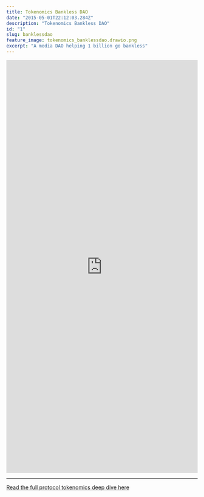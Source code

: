 ```yaml
---
title: Tokenomics Bankless DAO
date: "2015-05-01T22:12:03.284Z"
description: "Tokenomics Bankless DAO"
id: "1"
slug: banklessdao
feature_image: tokenomics_banklessdao.drawio.png
excerpt: "A media DAO helping 1 billion go bankless"
---
```


<iframe frameborder="0" style="width:100%;height:1085px;" src="https://viewer.diagrams.net/?tags=%7B%7D&highlight=0000ff&edit=_blank&layers=1&nav=1&title=tokenomics_BanklessDAO.drawio#Uhttps%3A%2F%2Fdrive.google.com%2Fuc%3Fid%3D1w7W4n-NS7DPGq1e-2KaErjTEhjQMQFCs%26export%3Ddownload"></iframe>

---

[Read the full protocol tokenomics deep dive here](https://medium.com/bankless-dao/tokenomics-101-banklessdao-821063ad28f2)